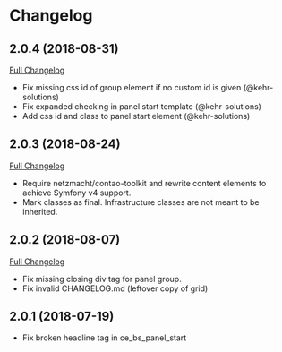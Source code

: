 
Changelog
=========

2.0.4 (2018-08-31)
------------------

[Full Changelog](https://github.com/contao-bootstrap/panel/compare/2.0.3...2.0.4)

 - Fix missing css id of group element if no custom id is given (@kehr-solutions)
 - Fix expanded checking in panel start template (@kehr-solutions)
 - Add css id and class to panel start element (@kehr-solutions)

2.0.3 (2018-08-24)
------------------

[Full Changelog](https://github.com/contao-bootstrap/panel/compare/2.0.2...2.0.3)

 - Require netzmacht/contao-toolkit and rewrite content elements to achieve Symfony v4 support.
 - Mark classes as final. Infrastructure classes are not meant to be inherited.

2.0.2 (2018-08-07)
------------------

[Full Changelog](https://github.com/contao-bootstrap/panel/compare/2.0.1...2.0.2)

 - Fix missing closing div tag for panel group.
 - Fix invalid CHANGELOG.md (leftover copy of grid)

2.0.1 (2018-07-19)
------------------

 - Fix broken headline tag in ce_bs_panel_start
